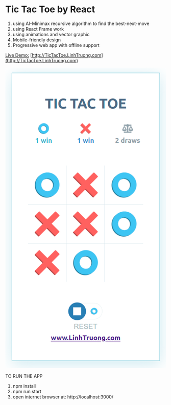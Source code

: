 # Tic Tac Toe by React
1) using AI-Minimax recursive algorithm to find the best-next-move
2) using React Frame work
3) using animations and vector graphic
4) Mobile-friendly design
5) Progressive web app with offline support

[Live Demo:](http://TicTacToe.LinhTruong.com) [http://TicTacToe.LinhTruong.com](http://TicTacToe.LinhTruong.com)


![react-tic-tac-toe](https://github.com/linhqtruong/Tic-Tac-Toe-Game/blob/main/preview.png)

TO RUN THE APP
1) npm install
2) npm run start
3) open internet browser at: http://localhost:3000/
